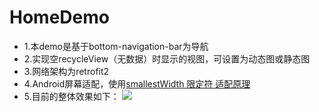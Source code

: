 # HomeDemo
* 1.本demo是基于bottom-navigation-bar为导航
* 2.实现空recycleView（无数据）时显示的视图，可设置为动态图或静态图
* 3.网络架构为retrofit2
* 4.Android屏幕适配，使用[smallestWidth 限定符 适配原理](https://www.jianshu.com/p/1302ad5a4b04)
* 5.目前的整体效果如下：
![](https://github.com/Tomdogs/HomeDemo/raw/master/picture/1573437776524.gif)
